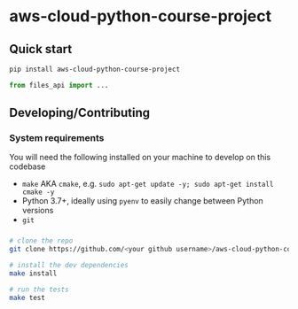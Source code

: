 # aws-cloud-python-course-project

## Quick start

```bash
pip install aws-cloud-python-course-project
```

```python
from files_api import ...
```

## Developing/Contributing

### System requirements

You will need the following installed on your machine to develop on this codebase

- `make` AKA `cmake`, e.g. `sudo apt-get update -y; sudo apt-get install cmake -y`
- Python 3.7+, ideally using `pyenv` to easily change between Python versions
- `git`

### 

```bash
# clone the repo
git clone https://github.com/<your github username>/aws-cloud-python-course-project.git

# install the dev dependencies
make install

# run the tests
make test
```
